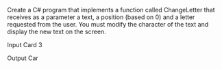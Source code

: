 Create a C# program that implements a function called ChangeLetter that receives as a parameter a text,
a position (based on 0) and a letter requested from the user. You must modify the character of the text and display
the new text on the screen.

Input
Card
3
 
Output
Car